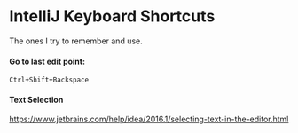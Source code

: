 IntelliJ Keyboard Shortcuts
===========================

The ones I try to remember and use.  

#### Go to last edit point:
`Ctrl+Shift+Backspace`

#### Text Selection
https://www.jetbrains.com/help/idea/2016.1/selecting-text-in-the-editor.html
